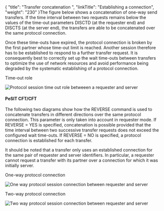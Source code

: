 {
    "title": "Transfer concatenation ",
    "linkTitle": "Establishing a connection",
    "weight": "230"
}The figure below shows a concatenation of one-way send transfers. If
the time interval between two requests remains below the values of the
time-out parameters DISCTD (at the requester end) and DISCTS
(at the server end), the transfers are able to be concatenated over the
same protocol connection.

Once these time-outs have expired, the protocol connection is broken
by the first partner whose time-out limit is reached. Another session
therefore has to be established to respond to a further transfer request.
It is consequently best to correctly set up the wait time-outs between
transfers to optimize the use of network resources and avoid performance
being degraded by the systematic establishing of a protocol connection.

Time-out role

![Protocol session time out role betweeen a requester and server ](/Images/TransferCFT/Timeout_role3.gif)

#### PeSIT CFT/CFT

The following two diagrams show how the REVERSE command is used to concatenate
transfers in different directions over the same protocol connection. This
parameter is only taken into account in requester mode. If REVERSE = YES
is specified, concatenation is possible provided that the time interval
between two successive transfer requests does not exceed the configured
wait time-outs. If REVERSE = NO is specified, a protocol connection is established
for each transfer.

It should be noted that a transfer only uses an established connection
for the same pair of requester and server identifiers. In particular,
a requester cannot request a transfer with its partner over a connection
for which it was initially server.

One-way protocol connection

![One way protocol session connection between requester and server](/Images/TransferCFT/One_way_protocol_connection.gif)

Two-way protocol connection

![Two way protocol session connection between requester and server](/Images/TransferCFT/Two_way_protocol_connection.gif)

